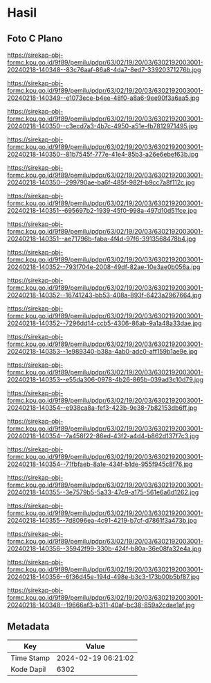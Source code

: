 # Hasil

## Foto C Plano

https://sirekap-obj-formc.kpu.go.id/9f89/pemilu/pdpr/63/02/19/20/03/6302192003001-20240218-140348--83c76aaf-86a8-4da7-8ed7-33920371276b.jpg

https://sirekap-obj-formc.kpu.go.id/9f89/pemilu/pdpr/63/02/19/20/03/6302192003001-20240218-140349--e1073ece-b4ee-48f0-a8a6-9ee90f3a6aa5.jpg

https://sirekap-obj-formc.kpu.go.id/9f89/pemilu/pdpr/63/02/19/20/03/6302192003001-20240218-140350--c3ecd7a3-4b7c-4950-a51e-fb7812971495.jpg

https://sirekap-obj-formc.kpu.go.id/9f89/pemilu/pdpr/63/02/19/20/03/6302192003001-20240218-140350--81b7545f-777e-41e4-85b3-a26e6ebef63b.jpg

https://sirekap-obj-formc.kpu.go.id/9f89/pemilu/pdpr/63/02/19/20/03/6302192003001-20240218-140350--299790ae-ba6f-485f-982f-b9cc7a8f112c.jpg

https://sirekap-obj-formc.kpu.go.id/9f89/pemilu/pdpr/63/02/19/20/03/6302192003001-20240218-140351--695697b2-1939-45f0-998a-497d10d51fce.jpg

https://sirekap-obj-formc.kpu.go.id/9f89/pemilu/pdpr/63/02/19/20/03/6302192003001-20240218-140351--ae71796b-faba-4f4d-97f6-3913568478b4.jpg

https://sirekap-obj-formc.kpu.go.id/9f89/pemilu/pdpr/63/02/19/20/03/6302192003001-20240218-140352--793f704e-2008-49df-82ae-10e3ae0b056a.jpg

https://sirekap-obj-formc.kpu.go.id/9f89/pemilu/pdpr/63/02/19/20/03/6302192003001-20240218-140352--16741243-bb53-408a-893f-6423a2967664.jpg

https://sirekap-obj-formc.kpu.go.id/9f89/pemilu/pdpr/63/02/19/20/03/6302192003001-20240218-140352--7296dd14-ccb5-4306-86ab-9a1a48a33dae.jpg

https://sirekap-obj-formc.kpu.go.id/9f89/pemilu/pdpr/63/02/19/20/03/6302192003001-20240218-140353--1e989340-b38a-4ab0-adc0-aff159b1ae9e.jpg

https://sirekap-obj-formc.kpu.go.id/9f89/pemilu/pdpr/63/02/19/20/03/6302192003001-20240218-140353--e55da306-0978-4b26-865b-039ad3c10d79.jpg

https://sirekap-obj-formc.kpu.go.id/9f89/pemilu/pdpr/63/02/19/20/03/6302192003001-20240218-140354--e938ca8a-fef3-423b-9e38-7b82153db6ff.jpg

https://sirekap-obj-formc.kpu.go.id/9f89/pemilu/pdpr/63/02/19/20/03/6302192003001-20240218-140354--7a458f22-86ed-43f2-a4d4-b862d137f7c3.jpg

https://sirekap-obj-formc.kpu.go.id/9f89/pemilu/pdpr/63/02/19/20/03/6302192003001-20240218-140354--71fbfaeb-8a1e-434f-b1de-955f945c8f76.jpg

https://sirekap-obj-formc.kpu.go.id/9f89/pemilu/pdpr/63/02/19/20/03/6302192003001-20240218-140355--3e7579b5-5a33-47c9-a175-561e6a6d1262.jpg

https://sirekap-obj-formc.kpu.go.id/9f89/pemilu/pdpr/63/02/19/20/03/6302192003001-20240218-140355--7d8096ea-4c91-4219-b7cf-d7861f3a473b.jpg

https://sirekap-obj-formc.kpu.go.id/9f89/pemilu/pdpr/63/02/19/20/03/6302192003001-20240218-140356--35942f99-330b-424f-b80a-36e08fa32e4a.jpg

https://sirekap-obj-formc.kpu.go.id/9f89/pemilu/pdpr/63/02/19/20/03/6302192003001-20240218-140356--6f36d45e-194d-498e-b3c3-173b00b5bf87.jpg

https://sirekap-obj-formc.kpu.go.id/9f89/pemilu/pdpr/63/02/19/20/03/6302192003001-20240218-140348--19666af3-b311-40af-bc38-859a2cdae1af.jpg


## Metadata

| Key        | Value               |
| ---------- | ------------------- |
| Time Stamp | 2024-02-19 06:21:02 |
| Kode Dapil | 6302                |



